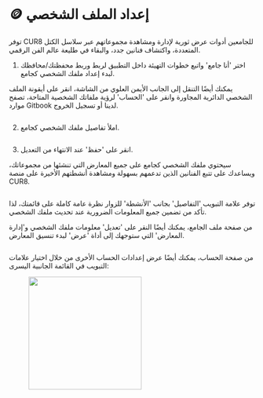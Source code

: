 # 🪙 إعداد الملف الشخصي

توفر CUR8 للجامعين أدوات عرض ثورية لإدارة ومشاهدة مجموعاتهم عبر سلاسل الكتل المتعددة، واكتشاف فنانين جدد، والبقاء في طليعة عالم الفن الرقمي.&#x20;

1. اختر 'أنا جامع' واتبع خطوات التهيئة داخل التطبيق لربط وربط محفظتك/محافظك لبدء إعداد ملفك الشخصي كجامع.

يمكنك أيضًا التنقل إلى الجانب الأيمن العلوي من الشاشة، انقر على أيقونة الملف الشخصي الدائرية المجاورة وانقر على 'الحساب' لرؤية ملفاتك الشخصية المتاحة، تصفح موارد Gitbook لدينا أو تسجيل الخروج.

<figure><img src="../../.gitbook/assets/Screenshot 2025-01-03 at 07.47.41.png" alt=""><figcaption></figcaption></figure>

2. املأ تفاصيل ملفك الشخصي كجامع.

<figure><img src="../../.gitbook/assets/Screenshot 2025-01-03 at 07.49.11.png" alt=""><figcaption></figcaption></figure>

3. انقر على 'حفظ' عند الانتهاء من التعديل.

سيحتوي ملفك الشخصي كجامع على جميع المعارض التي تنشئها من مجموعاتك، ويساعدك على تتبع الفنانين الذين تدعمهم بسهولة ومشاهدة أنشطتهم الأخيرة على منصة CUR8.

<figure><img src="../../.gitbook/assets/Screenshot 2025-01-03 at 08.10.42.png" alt=""><figcaption></figcaption></figure>

توفر علامة التبويب 'التفاصيل' بجانب 'الأنشطة' للزوار نظرة عامة كاملة على قائمتك، لذا تأكد من تضمين جميع المعلومات الضرورية عند تحديث ملفك الشخصي.&#x20;

من صفحة ملف الجامع، يمكنك أيضًا النقر على 'تعديل' معلومات ملفك الشخصي و'إدارة المعارض' التي ستوجهك إلى أداة 'عرض' لبدء تنسيق المعارض.

<figure><img src="../../.gitbook/assets/Screenshot 2025-01-03 at 08.13.24.png" alt=""><figcaption></figcaption></figure>

من صفحة الحساب، يمكنك أيضًا عرض إعدادات الحساب الأخرى من خلال اختيار علامات التبويب في القائمة الجانبية اليسرى:

<figure><img src="../../.gitbook/assets/Screenshot 2025-01-03 at 08.17.11.png" alt="" width="230"><figcaption></figcaption></figure>